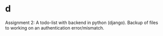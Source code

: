 # d
Assignment 2: A todo-list with backend in python (django).
Backup of files to working on an authentication error/mismatch.
